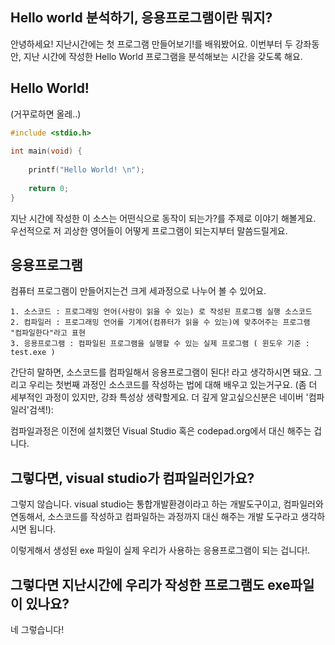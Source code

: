 ## Hello world 분석하기, 응용프로그램이란 뭐지?

안녕하세요! 지난시간에는 첫 프로그램 만들어보기!를 배워봤어요. 이번부터 두 강좌동안, 지난 시간에 작성한 Hello World 프로그램을 분석해보는 시간을 갖도록 해요.


## Hello World!

(거꾸로하면 올레..)

```C
#include <stdio.h> 
 
int main(void) {
    
    printf("Hello World! \n");
 
    return 0;
}
```

지난 시간에 작성한 이 소스는 어떤식으로 동작이 되는가?를 주제로 이야기 해볼게요. 우선적으로 저 괴상한 영어들이 어떻게 프로그램이 되는지부터 말씀드릴게요.


## 응용프로그램
컴퓨터 프로그램이 만들어지는건 크게 세과정으로 나누어 볼 수 있어요.

```
1. 소스코드 : 프로그래밍 언어(사람이 읽을 수 있는) 로 작성된 프로그램 실행 소스코드
2. 컴파일러 : 프로그래밍 언어를 기계어(컴퓨터가 읽을 수 있는)에 맞추어주는 프로그램 "컴파일한다"라고 표현
3. 응용프로그램 : 컴파일된 프로그램을 실행할 수 있는 실제 프로그램 ( 윈도우 기준 : test.exe )
```

간단히 말하면, 소스코드를 컴파일해서 응용프로그램이 된다! 라고 생각하시면 돼요. 그리고 우리는 첫번째 과정인 소스코드를 작성하는 법에 대해 배우고 있는거구요. 
(좀 더 세부적인 과정이 있지만, 강좌 특성상 생략할게요. 더 깊게 알고싶으신분은 네이버 '컴파일러'검색!):

컴파일과정은 이전에 설치했던 Visual Studio 혹은 codepad.org에서 대신 해주는 겁니다.

## 그렇다면, visual studio가 컴파일러인가요? 
그렇지 않습니다. visual studio는 통합개발환경이라고 하는 개발도구이고, 컴파일러와 연동해서, 소스코드를 작성하고 컴파일하는 과정까지 대신 해주는 개발 도구라고 생각하시면 됩니다.

이렇게해서 생성된 exe 파일이 실제 우리가 사용하는 응용프로그램이 되는 겁니다!.


## 그렇다면 지난시간에 우리가 작성한 프로그램도 exe파일이 있나요?
네 그렇습니다!
